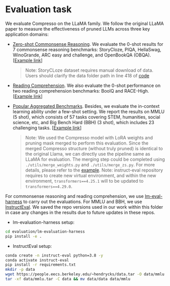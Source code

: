 # Evaluation task

We evaluate Compresso on the LLaMA family. We follow the original LLaMA paper to measure the effectiveness of pruned LLMs across three key application domains:

- [Zero-shot Commonsense Reasoning](./lm-evaluation-harness/). We evaluate the 0-shot results for 7 commonsense reasoning benchmarks: StoryCloze, PIQA, HellaSwag, WinoGrande, ARC easy and challenge, and OpenBookQA (OBQA). [[Example link](../scripts/eval_commonsense.sh)]
    > Note: StoryCLoze dataset requires manual download of data. Users should clarify the data folder path in line 418 of [code](./lm-evaluation-harness/lm_eval/tasks/__init__.py)

- [Reading Comprehension](./lm-evaluation-harness/). We also evaluate the 0-shot performance on two reading comprehension benchmarks: BoolQ and RACE-High. [[Example link](../scripts/eval_reading.sh)]

- [Popular Aggregated Benchmarks](./instruct-eval/). Besides, we evaluate the in-context learning ability under a few-shot setting. We report the results on MMLU (5 shot), which consists of 57 tasks covering STEM, humanities, social science, etc, and Big Bench Hard (BBH) (3 shot), which includes 23 challenging tasks. [[Example link](../scripts/eval_benchmarks.sh)]
    > Note: We used the Compresso model with LoRA weights and pruning mask merged to perform this evaluation. Since the merged Compresso structure (without truly pruned) is identical to the original Llama, we can directly use the pipeline same as LLaMA for evaluation. The merging step could be completed using ``./utils/merge_weights.py`` and ``./utils/merge_zs.py``. For more details, please refer to the [example](../scripts/eval_reading.sh).
    > Note: instruct-eval repository requires to create new virtual environment, and within the new environment, ``transformers==4.25.1`` will to be updated to ``transformers==4.29.0``.

For commonsense reasoning and reading comprehension, we use [lm-eval-harness](https://github.com/EleutherAI/lm-evaluation-harness/tree/master)
to carry out the evaluations. For MMLU and BBH, we use [InstructEval](https://github.com/declare-lab/instruct-eval/tree/main). We saved the repo versions used in our work within this folder in case any changes in the results due to future updates in these repos.

- lm-evaluation-harness setup:

``` bash
cd evaluation/lm-evaluation-harness
pip install -e .
```

- InstructEval setup:

``` bash
conda create -n instruct-eval python=3.8 -y
conda activate instruct-eval
pip install -r requirements.txt
mkdir -p data
wget https://people.eecs.berkeley.edu/~hendrycks/data.tar -O data/mmlu.tar
tar -xf data/mmlu.tar -C data && mv data/data data/mmlu
```
